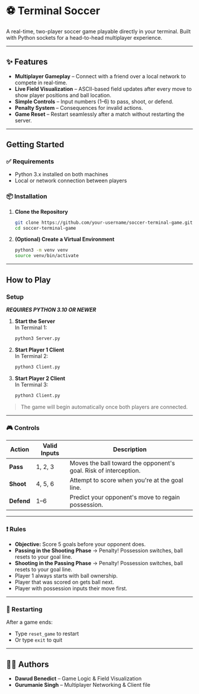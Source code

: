 # ⚽ Terminal Soccer

A real-time, two-player soccer game playable directly in your terminal. Built with Python sockets for a head-to-head multiplayer experience.

---

## ✨ Features

- **Multiplayer Gameplay** – Connect with a friend over a local network to compete in real-time.
- **Live Field Visualization** – ASCII-based field updates after every move to show player positions and ball location.
- **Simple Controls** – Input numbers (1–6) to pass, shoot, or defend.
- **Penalty System** – Consequences for invalid actions.
- **Game Reset** – Restart seamlessly after a match without restarting the server.

---

## Getting Started

### ✅ Requirements

- Python 3.x installed on both machines
- Local or network connection between players

### 📦 Installation

1. **Clone the Repository**  
   ```bash
   git clone https://github.com/your-username/soccer-terminal-game.git
   cd soccer-terminal-game
   ```

2. **(Optional) Create a Virtual Environment**  
   ```bash
   python3 -m venv venv
   source venv/bin/activate
   ```

---

## How to Play

### Setup

***REQUIRES PYTHON 3.10 OR NEWER***

1. **Start the Server**  
   In Terminal 1:
   ```bash
   python3 Server.py
   ```

2. **Start Player 1 Client**  
   In Terminal 2:
   ```bash
   python3 Client.py
   ```

3. **Start Player 2 Client**  
   In Terminal 3:
   ```bash
   python3 Client.py
   ```

> The game will begin automatically once both players are connected.

---

### 🎮 Controls

| Action       | Valid Inputs | Description                                                                 |
|--------------|--------------|-----------------------------------------------------------------------------|
| **Pass**     | 1, 2, 3      | Moves the ball toward the opponent's goal. Risk of interception.            |
| **Shoot**    | 4, 5, 6      | Attempt to score when you're at the goal line.                             |
| **Defend**   | 1–6          | Predict your opponent's move to regain possession.                         |

---

### ❗ Rules

- **Objective:** Score 5 goals before your opponent does.
- **Passing in the Shooting Phase** → Penalty! Possession switches, ball resets to your goal line.
- **Shooting in the Passing Phase** → Penalty! Possession switches, ball resets to your goal line.
- Player 1 always starts with ball ownership.
- Player that was scored on gets ball next.
- Player with possession inputs their move first.

---

### 🔄 Restarting

After a game ends:
- Type `reset_game` to restart
- Or type `exit` to quit

---

## 👨‍💼 Authors

- **Dawud Benedict** – Game Logic & Field Visualization
- **Gurumanie Singh** – Multiplayer Networking & Client file  
